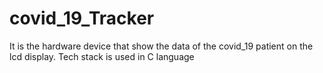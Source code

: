 # covid_19_Tracker
It is the hardware device that show the data of the covid_19 patient on the lcd display. Tech stack is used in C language
